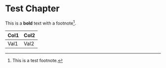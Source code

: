 # Test Chapter
This is a **bold** text with a footnote[^test].

| Col1 | Col2 |
|------|------|
| Val1 | Val2 |

[^test]: This is a test footnote.
